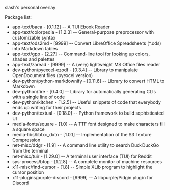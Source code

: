 slash's personal overlay

Package list:
* app-text/baca                 - [0.1.12] -- A TUI Ebook Reader
* app-text/colorpedia           - [1.2.3]  -- General-purpose preprocessor with customizable syntax
* app-text/ods2md               - [9999]   -- Convert LibreOffice Spreadsheets (*.ods) into Markdown tables
* app-text/gpp                  - [2.27]   -- Command-line tool for looking up colors, shades and palettes
* app-text/zaread               - [9999]   -- A (very) lightweight MS Office files reader
* dev-python/pyexcel-ezodf      - [0.3.4]  -- Library to manipulate OpenDocument files (pyexcel version)
* dev-python/python-markdownify - [0.11.6] -- Library to convert HTML to Markdown 
* dev-python/fire               - [0.4.0]  -- Library for automatically generating CLIs with a single line of code
* dev-python/kitchen            - [1.2.5]  -- Useful snippets of code that everybody ends up writing for their projects
* dev-python/textual            - [0.18.0] -- Python framework to build sophisticated UI
* media-fonts/square            - [1.0]    -- A TTF font designed to make characters fill a square space
* media-libs/libtxc_dxtn        - [1.0.1]  -- Implementation of the S3 Texture Compression
* net-misc/ddgr                 - [1.9]    -- A command line utility to search DuckDuckGo from the terminal
* net-misc/tuir                 - [1.29.0] -- A terminal user interface (TUI) for Reddit
* sys-process/btop              - [1.2.8]  -- A complete monitor of machine resources
* x11-misc/find-cursor          - [1.8]    -- Simple XLib program to highlight the cursor position
* x11-plugins/purple-discord    - [9999]   -- A libpurple/Pidgin plugin for Discord
